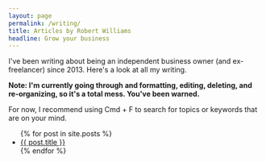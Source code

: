 ```yaml
---
layout: page
permalink: /writing/
title: Articles by Robert Williams
headline: Grow your business
---
```


I've been writing about being an independent business owner (and ex-freelancer) since 2013. Here's a look at all my writing. 

**Note: I'm currently going through and formatting, editing, deleting, and re-organizing, so it's a total mess. You've been warned.** 

For now, I recommend using Cmd + F to search for topics or keywords that are on your mind.

<ul class="archive">
{% for post in site.posts %}
<li><a href="{{ post.url }}">{{ post.title }}</a></li>
{% endfor %}
</ul>